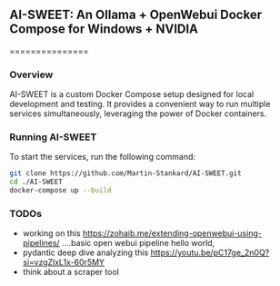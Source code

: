 ## AI-SWEET: An Ollama + OpenWebui Docker Compose for Windows + NVIDIA 
===============

### Overview

AI-SWEET is a custom Docker Compose setup designed for local development and testing. It provides a convenient way to run multiple services simultaneously, leveraging the power of Docker containers.

### Running AI-SWEET

To start the services, run the following command:
```bash
git clone https://github.com/Martin-Stankard/AI-SWEET.git
cd ./AI-SWEET
docker-compose up --build
```

### TODOs
* working on this https://zohaib.me/extending-openwebui-using-pipelines/ ....basic open webui pipeline hello world,
* pydantic deep dive analyzing this https://youtu.be/pC17ge_2n0Q?si=vzgZlxL1x-60r5MY
* think about a scraper tool


